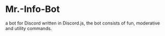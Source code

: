 # Mr.-Info-Bot
 a bot for Discord written in Discord.js, the bot consists of fun, moderative and utility commands.
